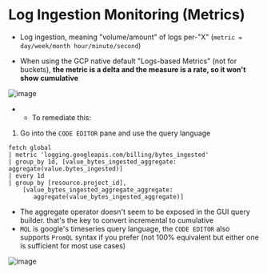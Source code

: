 # Log Ingestion Monitoring (Metrics)

- Log ingestion, meaning "volume/amount" of logs per-"X" (`metric = day/week/month hour/minute/second`)

- When using the GCP native default "Logs-based Metrics" (not for buckets), **the metric is a delta and the measure is a rate, so it won't show cumulative**

![image](https://github.com/GangGreenTemperTatum/gcp-log-explorer/assets/104169244/91568b72-4cac-4864-8ae1-abdd08be0e0b)

- - To remediate this:

1. Go into the `CODE EDITOR` pane and use the query language

```
fetch global
| metric 'logging.googleapis.com/billing/bytes_ingested'
| group_by 1d, [value_bytes_ingested_aggregate: aggregate(value.bytes_ingested)]
| every 1d
| group_by [resource.project_id],
    [value_bytes_ingested_aggregate_aggregate:
       aggregate(value_bytes_ingested_aggregate)]
```

- The aggregate operator doesn't seem to be exposed in the GUI query builder. that's the key to convert incremental to cumulative
- `MQL` is google's timeseries query language, the `CODE EDITOR` also supports `PromQL` syntax if you prefer (not 100% equivalent but either one is sufficient for most use cases)

![image](https://github.com/GangGreenTemperTatum/gcp-log-explorer/assets/104169244/9914eb7e-e923-4e0c-8488-27fc6dff0bc9)
